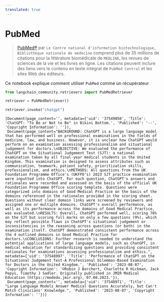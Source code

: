 ```yaml
---
translated: true
---
```


# PubMed

>[PubMed®](https://pubmed.ncbi.nlm.nih.gov/) par `Le Centre national d'information biotechnologique, Bibliothèque nationale de médecine` comprend plus de 35 millions de citations pour la littérature biomédicale de `MEDLINE`, les revues de sciences de la vie et les livres en ligne. Les citations peuvent inclure des liens vers le contenu en texte intégral de `PubMed Central` et les sites Web des éditeurs.

Ce notebook explique comment utiliser `PubMed` comme un récupérateur

```python
from langchain_community.retrievers import PubMedRetriever
```

```python
retriever = PubMedRetriever()
```

```python
retriever.invoke("chatgpt")
```

```output
[Document(page_content='', metadata={'uid': '37549050', 'Title': 'ChatGPT: "To Be or Not to Be" in Bikini Bottom.', 'Published': '--', 'Copyright Information': ''}),
 Document(page_content="BACKGROUND: ChatGPT is a large language model that has performed well on professional examinations in the fields of medicine, law, and business. However, it is unclear how ChatGPT would perform on an examination assessing professionalism and situational judgement for doctors.\nOBJECTIVE: We evaluated the performance of ChatGPT on the Situational Judgement Test (SJT): a national examination taken by all final-year medical students in the United Kingdom. This examination is designed to assess attributes such as communication, teamwork, patient safety, prioritization skills, professionalism, and ethics.\nMETHODS: All questions from the UK Foundation Programme Office's (UKFPO's) 2023 SJT practice examination were inputted into ChatGPT. For each question, ChatGPT's answers and rationales were recorded and assessed on the basis of the official UK Foundation Programme Office scoring template. Questions were categorized into domains of Good Medical Practice on the basis of the domains referenced in the rationales provided in the scoring sheet. Questions without clear domain links were screened by reviewers and assigned one or multiple domains. ChatGPT's overall performance, as well as its performance across the domains of Good Medical Practice, was evaluated.\nRESULTS: Overall, ChatGPT performed well, scoring 76% on the SJT but scoring full marks on only a few questions (9%), which may reflect possible flaws in ChatGPT's situational judgement or inconsistencies in the reasoning across questions (or both) in the examination itself. ChatGPT demonstrated consistent performance across the 4 outlined domains in Good Medical Practice for doctors.\nCONCLUSIONS: Further research is needed to understand the potential applications of large language models, such as ChatGPT, in medical education for standardizing questions and providing consistent rationales for examinations assessing professionalism and ethics.", metadata={'uid': '37548997', 'Title': 'Performance of ChatGPT on the Situational Judgement Test-A Professional Dilemmas-Based Examination for Doctors in the United Kingdom.', 'Published': '2023-08-07', 'Copyright Information': '©Robin J Borchert, Charlotte R Hickman, Jack Pepys, Timothy J Sadler. Originally published in JMIR Medical Education (https://mededu.jmir.org), 07.08.2023.'}),
 Document(page_content='', metadata={'uid': '37548971', 'Title': "Large Language Models Answer Medical Questions Accurately, but Can't Match Clinicians' Knowledge.", 'Published': '2023-08-07', 'Copyright Information': ''})]
```
